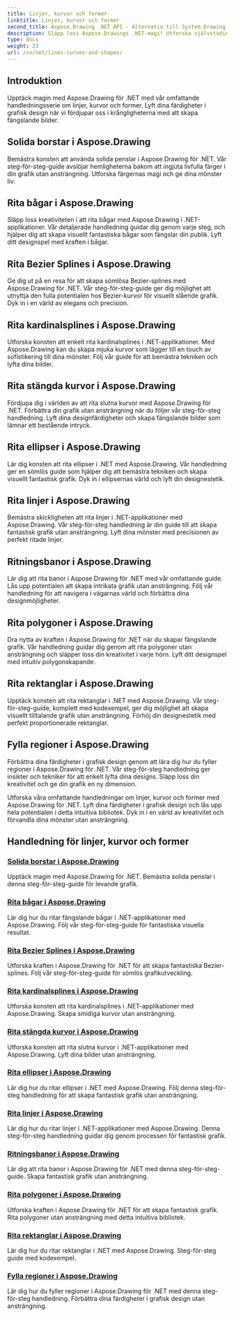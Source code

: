 ```yaml
---
title: Linjer, kurvor och former
linktitle: Linjer, kurvor och former
second_title: Aspose.Drawing .NET API - Alternativ till System.Drawing.Common
description: Släpp loss Aspose.Drawings .NET-magi! Utforska självstudier för linjer, kurvor och former för levande grafik – bemästra solida penslar, bågar, splines, ellipser och mer kreativt.
type: docs
weight: 23
url: /sv/net/lines-curves-and-shapes/
---
```


## Introduktion

Upptäck magin med Aspose.Drawing för .NET med vår omfattande handledningsserie om linjer, kurvor och former. Lyft dina färdigheter i grafisk design när vi fördjupar oss i krångligheterna med att skapa fängslande bilder.

## Solida borstar i Aspose.Drawing
Bemästra konsten att använda solida penslar i Aspose.Drawing för .NET. Vår steg-för-steg-guide avslöjar hemligheterna bakom att ingjuta livfulla färger i din grafik utan ansträngning. Utforska färgernas magi och ge dina mönster liv.

## Rita bågar i Aspose.Drawing
Släpp loss kreativiteten i att rita bågar med Aspose.Drawing i .NET-applikationer. Vår detaljerade handledning guidar dig genom varje steg, och hjälper dig att skapa visuellt fantastiska bågar som fängslar din publik. Lyft ditt designspel med kraften i bågar.

## Rita Bezier Splines i Aspose.Drawing
Ge dig ut på en resa för att skapa sömlösa Bezier-splines med Aspose.Drawing för .NET. Vår steg-för-steg-guide ger dig möjlighet att utnyttja den fulla potentialen hos Bezier-kurvor för visuellt slående grafik. Dyk in i en värld av elegans och precision.

## Rita kardinalsplines i Aspose.Drawing
Utforska konsten att enkelt rita kardinalsplines i .NET-applikationer. Med Aspose.Drawing kan du skapa mjuka kurvor som lägger till en touch av sofistikering till dina mönster. Följ vår guide för att bemästra tekniken och lyfta dina bilder.

## Rita stängda kurvor i Aspose.Drawing
Fördjupa dig i världen av att rita slutna kurvor med Aspose.Drawing för .NET. Förbättra din grafik utan ansträngning när du följer vår steg-för-steg handledning. Lyft dina designfärdigheter och skapa fängslande bilder som lämnar ett bestående intryck.

## Rita ellipser i Aspose.Drawing
Lär dig konsten att rita ellipser i .NET med Aspose.Drawing. Vår handledning ger en sömlös guide som hjälper dig att bemästra tekniken och skapa visuellt fantastisk grafik. Dyk in i ellipsernas värld och lyft din designestetik.

## Rita linjer i Aspose.Drawing
Bemästra skickligheten att rita linjer i .NET-applikationer med Aspose.Drawing. Vår steg-för-steg handledning är din guide till att skapa fantastisk grafik utan ansträngning. Lyft dina mönster med precisionen av perfekt ritade linjer.

## Ritningsbanor i Aspose.Drawing
Lär dig att rita banor i Aspose.Drawing för .NET med vår omfattande guide. Lås upp potentialen att skapa intrikata grafik utan ansträngning. Följ vår handledning för att navigera i vägarnas värld och förbättra dina designmöjligheter.

## Rita polygoner i Aspose.Drawing
Dra nytta av kraften i Aspose.Drawing för .NET när du skapar fängslande grafik. Vår handledning guidar dig genom att rita polygoner utan ansträngning och släpper loss din kreativitet i varje hörn. Lyft ditt designspel med intuitiv polygonskapande.

## Rita rektanglar i Aspose.Drawing
Upptäck konsten att rita rektanglar i .NET med Aspose.Drawing. Vår steg-för-steg-guide, komplett med kodexempel, ger dig möjlighet att skapa visuellt tilltalande grafik utan ansträngning. Förhöj din designestetik med perfekt proportionerade rektanglar.

## Fylla regioner i Aspose.Drawing
Förbättra dina färdigheter i grafisk design genom att lära dig hur du fyller regioner i Aspose.Drawing för .NET. Vår steg-för-steg handledning ger insikter och tekniker för att enkelt lyfta dina designs. Släpp loss din kreativitet och ge din grafik en ny dimension.

Utforska våra omfattande handledningar om linjer, kurvor och former med Aspose.Drawing för .NET. Lyft dina färdigheter i grafisk design och lås upp hela potentialen i detta intuitiva bibliotek. Dyk in i en värld av kreativitet och förvandla dina mönster utan ansträngning.
## Handledning för linjer, kurvor och former
### [Solida borstar i Aspose.Drawing](./solid-brushes/)
Upptäck magin med Aspose.Drawing för .NET. Bemästra solida penslar i denna steg-för-steg-guide för levande grafik.
### [Rita bågar i Aspose.Drawing](./draw-arc/)
Lär dig hur du ritar fängslande bågar i .NET-applikationer med Aspose.Drawing. Följ vår steg-för-steg-guide för fantastiska visuella resultat.
### [Rita Bezier Splines i Aspose.Drawing](./draw-bezier-spline/)
Utforska kraften i Aspose.Drawing för .NET för att skapa fantastiska Bezier-splines. Följ vår steg-för-steg-guide för sömlös grafikutveckling.
### [Rita kardinalsplines i Aspose.Drawing](./draw-cardinal-spline/)
Utforska konsten att rita kardinalsplines i .NET-applikationer med Aspose.Drawing. Skapa smidiga kurvor utan ansträngning.
### [Rita stängda kurvor i Aspose.Drawing](./draw-closed-curve/)
Utforska konsten att rita slutna kurvor i .NET-applikationer med Aspose.Drawing. Lyft dina bilder utan ansträngning.
### [Rita ellipser i Aspose.Drawing](./draw-ellipse/)
Lär dig hur du ritar ellipser i .NET med Aspose.Drawing. Följ denna steg-för-steg handledning för att skapa fantastisk grafik utan ansträngning.
### [Rita linjer i Aspose.Drawing](./draw-lines/)
Lär dig hur du ritar linjer i .NET-applikationer med Aspose.Drawing. Denna steg-för-steg handledning guidar dig genom processen för fantastisk grafik.
### [Ritningsbanor i Aspose.Drawing](./draw-path/)
Lär dig att rita banor i Aspose.Drawing för .NET med denna steg-för-steg-guide. Skapa fantastisk grafik utan ansträngning.
### [Rita polygoner i Aspose.Drawing](./draw-polygon/)
Utforska kraften i Aspose.Drawing för .NET för att skapa fantastisk grafik. Rita polygoner utan ansträngning med detta intuitiva bibliotek.
### [Rita rektanglar i Aspose.Drawing](./draw-rectangle/)
Lär dig hur du ritar rektanglar i .NET med Aspose.Drawing. Steg-för-steg guide med kodexempel.
### [Fylla regioner i Aspose.Drawing](./fill-region/)
Lär dig hur du fyller regioner i Aspose.Drawing för .NET med denna steg-för-steg handledning. Förbättra dina färdigheter i grafisk design utan ansträngning.